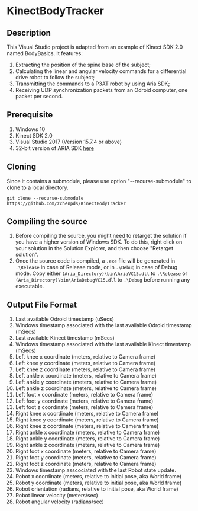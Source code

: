 # KinectBodyTracker

## Description
This Visual Studio project is adapted from an example of Kinect SDK 2.0 named BodyBasics. It features:
1. Extracting the position of the spine base of the subject;
1. Calculating the linear and angular velocity commands for a differential drive robot to follow the subject;
1. Transmitting the commands to a P3AT robot by using Aria SDK;
1. Receiving UDP synchronization packets from an Odroid computer, one packet per second.


## Prerequisite
1. Windows 10
1. Kinect SDK 2.0
1. Visual Studio 2017 (Version 15.7.4 or above)
1. 32-bit version of ARIA SDK [here](http://robots.mobilerobots.com/wiki/ARIA)

## Cloning
Since it contains a submodule, please use option "--recurse-submodule" to clone to a local directory.
```
git clone --recurse-submodule https://github.com/zchenpds/KinectBodyTracker
```

## Compiling the source
1. Before compiling the source, you might need to retarget the solution if you have a higher version of Windows SDK. To do this, right click on your solution in the Solution Explorer, and then choose "Retarget solution". 
1. Once the source code is compiled, a `.exe` file will be generated in `.\Release` in case of Release mode, or in `.\Debug` in case of Debug mode. Copy either `(Aria_Directory)\bin\AriaVC15.dll` to `.\Release` or `(Aria_Directory)\bin\AriaDebugVC15.dll` to `.\Debug` before running any executable.


## Output File Format
1. Last available Odroid timestamp (uSecs)
1. Windows timestamp associated with the last available Odroid timestamp (mSecs)
1. Last available Kinect timestamp (mSecs)
1. Windows timestamp associated with the last available Kinect timestamp (mSecs)
1. Left knee x coordinate (meters, relative to Camera frame)
1. Left knee y coordinate (meters, relative to Camera frame)
1. Left knee z coordinate (meters, relative to Camera frame)
1. Left ankle x coordinate (meters, relative to Camera frame)
1. Left ankle y coordinate (meters, relative to Camera frame)
1. Left ankle z coordinate (meters, relative to Camera frame)
1. Left foot x coordinate (meters, relative to Camera frame)
1. Left foot y coordinate (meters, relative to Camera frame)
1. Left foot z coordinate (meters, relative to Camera frame)
1. Right knee x coordinate (meters, relative to Camera frame)
1. Right knee y coordinate (meters, relative to Camera frame)
1. Right knee z coordinate (meters, relative to Camera frame)
1. Right ankle x coordinate (meters, relative to Camera frame)
1. Right ankle y coordinate (meters, relative to Camera frame)
1. Right ankle z coordinate (meters, relative to Camera frame)
1. Right foot x coordinate (meters, relative to Camera frame)
1. Right foot y coordinate (meters, relative to Camera frame)
1. Right foot z coordinate (meters, relative to Camera frame)
1. Windows timestamp asscociated with the last Robot state update.
1. Robot x coordinate (meters, relative to initial pose, aka World frame)
1. Robot y coordinate (meters, relative to initial pose, aka World frame)
1. Robot orientation (radians, relative to initial pose, aka World frame)
1. Robot linear velocity (meters/sec)
1. Robot angular velocity (radians/sec)